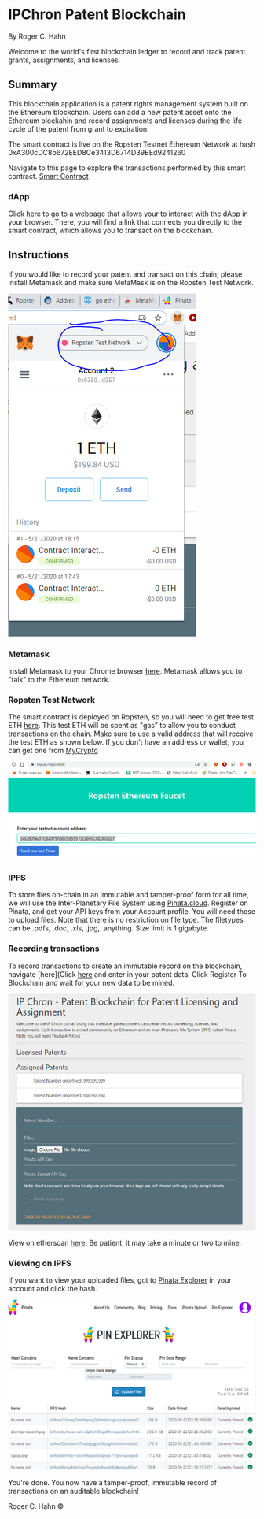 # IPChron Patent Blockchain
By Roger C. Hahn

Welcome to the world's first blockchain ledger to record and track patent grants, assignments, and licenses.

## Summary

This blockchain application is a patent rights management system built on the Ethereum blockchain. Users can add a new patent asset onto the Ethereum blockahin and record assignments and licenses during the life-cycle of the patent from grant to expiration. 

The smart contract is live on the Ropsten Testnet Ethereum Network at hash 0xA300cDC8b672EED8Ce3413D6714D39BEd9241260

Navigate to this page to explore the transactions performed by this smart contract.
[Smart Contract](https://ropsten.etherscan.io/address/0xa300cdc8b672eed8ce3413d6714d39bed9241260)

### dApp

Click [here](https://rhahn28.github.io/Patent_Blockchain/frontend/index.html) to go to a webpage that allows your to interact with the dApp in your browser. There, you will find a link that connects you directly to the smart contract, which allows you to transact on the blockchain.


## Instructions 

If you would like to record your patent and transact on this chain, please install Metamask and make sure MetaMask is on the Ropsten Test Network.

![image](screenshot2.PNG)


### Metamask

Install Metamask to your Chrome browser [here](https://chrome.google.com/webstore/detail/metamask/nkbihfbeogaeaoehlefnkodbefgpgknn?hl=en). Metamask allows you to "talk" to the Ethereum network.


### Ropsten Test Network

The smart contract is deployed on Ropsten, so you will need to get free test ETH [here](https://faucet.ropsten.be/). This test ETH will be spent as "gas" to allow you to conduct transactions on the chain. Make sure to use a valid address that will receive the test ETH as shown below. If you don't have an address or wallet, you can get one from [MyCrypto](https://mycrypto.com/account)

![image](screenshot3.PNG)


### IPFS

To store files on-chain in an immutable and tamper-proof form for all time, we will use the Inter-Planetary File System using [Pinata.cloud](https://pinata.cloud/). Register on Pinata, and get your API keys from your Account profile. You will need those to upload files. Note that there is no restriction on file type. The filetypes can be .pdfs, .doc, .xls, .jpg, .anything. Size limit is 1 gigabyte.


### Recording transactions

To record transactions to create an immutable record on the blockchain, navigate [here](Click [here](https://rhahn28.github.io/Patent_Blockchain/frontend/index.html) and enter in your patent data. Click Register To Blockchain and wait for your new data to be mined. 

![image](screenshot1.PNG)

View on etherscan [here](https://ropsten.etherscan.io/address/0xa300cdc8b672eed8ce3413d6714d39bed9241260). Be patient, it may take a minute or two to mine.


### Viewing on IPFS
If you want to view your uploaded files, got to [Pinata Explorer](https://pinata.cloud/pinexplorer) in your account and click the hash. 

![image](screenshot4.PNG)


You're done. You now have a tamper-proof, immutable record of transactions on an auditable blockchain!



Roger C. Hahn ©
